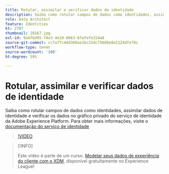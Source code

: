 ```yaml
---
title: Rotular, assimilar e verificar dados de identidade
description: Saiba como rotular campos de dados como identidades, assimilar dados de identidade e verificar os dados no gráfico privado do serviço de identidade da Adobe Experience Platform.
role: Data Architect
feature: Identities
kt: 2707
thumbnail: 28167.jpg
exl-id: 9a4fbd95-74e3-4e10-8663-8fafefe324a8
source-git-commit: cc7a77c4dd380ae1bc23dc75608e8e2224dfe78c
workflow-type: tm+mt
source-wordcount: '100'
ht-degree: 59%

---
```


# Rotular, assimilar e verificar dados de identidade

Saiba como rotular campos de dados como identidades, assimilar dados de identidade e verificar os dados no gráfico privado do serviço de identidade da Adobe Experience Platform. Para obter mais informações, visite o [documentação do serviço de identidade](https://experienceleague.adobe.com/docs/experience-platform/identity/home.html?lang=pt-BR)


>[!VIDEO](https://video.tv.adobe.com/v/28167?quality=12&learn=on)

>[!INFO]
>
> Este vídeo é parte de um curso. [Modelar seus dados de experiência do cliente com o XDM](https://experienceleague.adobe.com/?recommended=ExperiencePlatform-D-1-2021.1.xdm), disponível gratuitamente no Experience League!
